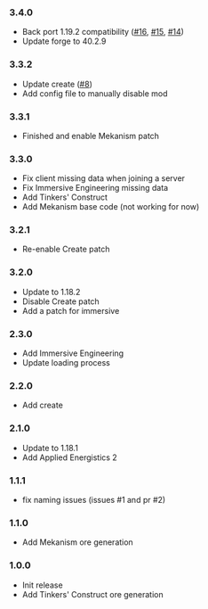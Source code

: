 ### 3.4.0
+ Back port 1.19.2 compatibility ([#16](https://github.com/Janoeo/JER-Integration/pull/16), [#15](https://github.com/Janoeo/JER-Integration/issues/15), [#14](https://github.com/Janoeo/JER-Integration/issues/14))
+ Update forge to 40.2.9

### 3.3.2
+ Update create ([#8](https://github.com/Janoeo/JER-Integration/pull/8))
+ Add config file to manually disable mod

### 3.3.1
+ Finished and enable Mekanism patch

### 3.3.0
+ Fix client missing data when joining a server
+ Fix Immersive Engineering missing data
+ Add Tinkers' Construct
+ Add Mekanism base code (not working for now)

### 3.2.1
+ Re-enable Create patch

### 3.2.0
+ Update to 1.18.2
+ Disable Create patch
+ Add a patch for immersive

### 2.3.0
+ Add Immersive Engineering
+ Update loading process

### 2.2.0

+ Add create

### 2.1.0

+ Update to 1.18.1
+ Add Applied Energistics 2

### 1.1.1

+ fix naming issues (issues #1 and pr #2)

### 1.1.0

+ Add Mekanism ore generation

### 1.0.0

+ Init release
+ Add Tinkers' Construct ore generation